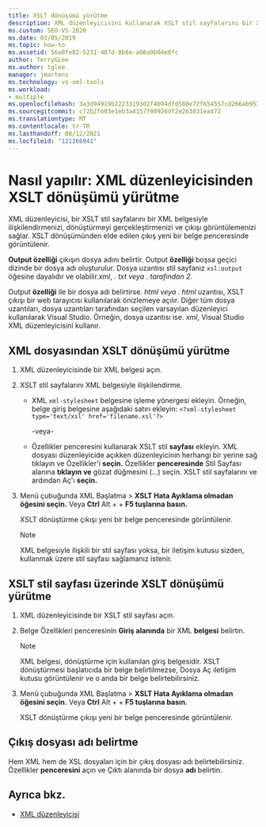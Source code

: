 ```yaml
---
title: XSLT dönüşümü yürütme
description: XML düzenleyicisini kullanarak XSLT stil sayfalarını bir XML belgesiyle ilişkilendirmeyi, XSLT dönüşümü gerçekleştirmeyi ve çıkışı görüntülemeyi öğrenin.
ms.custom: SEO-VS-2020
ms.date: 03/05/2019
ms.topic: how-to
ms.assetid: 56a0fe82-5231-487d-8b6e-a08a9b04e0fc
author: TerryGLee
ms.author: tglee
manager: jmartens
ms.technology: vs-xml-tools
ms.workload:
- multiple
ms.openlocfilehash: 3a3d94919b22233193d2f4b94dfd580e72f654557cd266ab9539547855a50c85
ms.sourcegitcommit: c72b2f603e1eb3a4157f00926df2e263831ea472
ms.translationtype: MT
ms.contentlocale: tr-TR
ms.lasthandoff: 08/12/2021
ms.locfileid: "121266941"
---
```

# <a name="how-to-execute-an-xslt-transformation-from-the-xml-editor"></a>Nasıl yapılır: XML düzenleyicisinden XSLT dönüşümü yürütme

XML düzenleyicisi, bir XSLT stil sayfalarını bir XML belgesiyle ilişkilendirmenizi, dönüştürmeyi gerçekleştirmenizi ve çıkışı görüntülemenizi sağlar. XSLT dönüşümünden elde edilen çıkış yeni bir belge penceresinde görüntülenir.

**Output özelliği** çıkışın dosya adını belirtir. Output **özelliği** boşsa geçici dizinde bir dosya adı oluşturulur. Dosya uzantısı stil sayfanız `xsl:output` öğesine dayalıdır ve olabilir.*xml*, . *txt veya* . *tarafından 2.*

Output **özelliği** ile bir dosya adı belirtirse. *html veya* . *html* uzantısı, XSLT çıkışı bir web tarayıcısı kullanılarak önizlemeye açılır. Diğer tüm dosya uzantıları, dosya uzantıları tarafından seçilen varsayılan düzenleyici kullanılarak Visual Studio. Örneğin, dosya uzantısı ise. *xml*, Visual Studio XML düzenleyicisini kullanır.

## <a name="execute-an-xslt-transformation-from-an-xml-file"></a>XML dosyasından XSLT dönüşümü yürütme

1. XML düzenleyicisinde bir XML belgesi açın.

2. XSLT stil sayfalarını XML belgesiyle ilişkilendirme.

    - XML `xml-stylesheet` belgesine işleme yönergesi ekleyin. Örneğin, belge giriş belgesine aşağıdaki satırı ekleyin: `<?xml-stylesheet type='text/xsl' href='filename.xsl'?>`

       -veya-

    - Özellikler penceresini kullanarak XSLT stil **sayfası** ekleyin. XML dosyası düzenleyicide açıkken düzenleyicinin herhangi bir yerine sağ tıklayın ve Özellikler'i **seçin.** Özellikler **penceresinde** Stil Sayfası alanına **tıklayın ve** gözat düğmesini (...) seçin. XSLT stil sayfalarını ve ardından Aç'ı **seçin.**

3. Menü çubuğunda XML Başlatma  >  **XSLT Hata Ayıklama olmadan öğesini seçin.** Veya **Ctrl** Alt +  + **F5 tuşlarına basın.**

   XSLT dönüştürme çıkışı yeni bir belge penceresinde görüntülenir.

   > [!NOTE]
   > XML belgesiyle ilişkili bir stil sayfası yoksa, bir iletişim kutusu sizden, kullanmak üzere stil sayfası sağlamanız istenir.

## <a name="execute-an-xslt-transformation-from-an-xslt-style-sheet"></a>XSLT stil sayfası üzerinde XSLT dönüşümü yürütme

1. XML düzenleyicisinde bir XSLT stil sayfası açın.

2. Belge Özellikleri penceresinin **Giriş alanında** bir XML **belgesi** belirtin.

   > [!NOTE]
   > XML belgesi, dönüştürme için kullanılan giriş belgesidir. XSLT dönüştürmesi başlatıcıda bir belge belirtilmezse, Dosya Aç iletişim kutusu görüntülenir ve o anda bir belge belirtebilirsiniz. 

3. Menü çubuğunda XML Başlatma  >  **XSLT Hata Ayıklama olmadan öğesini seçin.** Veya **Ctrl** Alt +  + **F5 tuşlarına basın.**

   XSLT dönüştürme çıkışı yeni bir belge penceresinde görüntülenir.

## <a name="specify-an-output-file-name"></a>Çıkış dosyası adı belirtme

Hem XML hem de XSL dosyaları için bir çıkış dosyası adı belirtebilirsiniz. Özellikler **penceresini** açın ve Çıktı alanında bir dosya **adı** belirtin.

## <a name="see-also"></a>Ayrıca bkz.

- [XML düzenleyicisi](../xml-tools/xml-editor.md)
